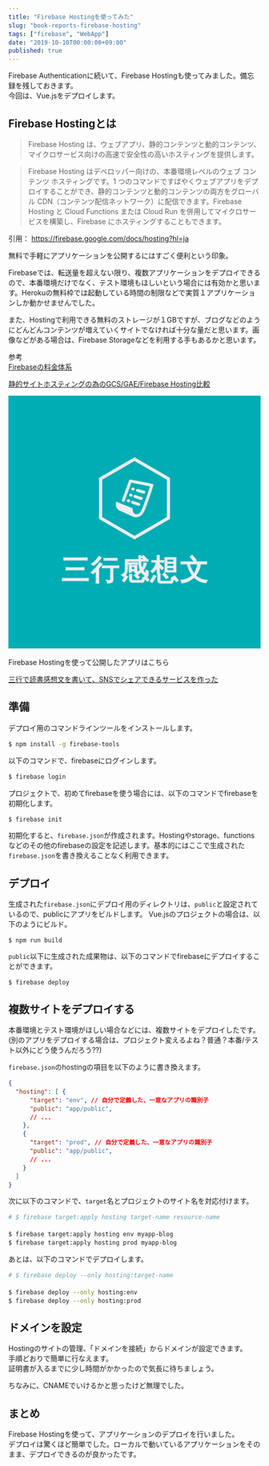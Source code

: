 ```yaml
---
title: "Firebase Hostingを使ってみた"
slug: "book-reports-firebase-hosting"
tags: ["firebase", "WebApp"]
date: "2019-10-10T00:00:00+09:00"
published: true
---
```


Firebase Authenticationに続いて、Firebase Hostingも使ってみました。備忘録を残しておきます。  
今回は、Vue.jsをデプロイします。

## Firebase Hostingとは
> Firebase Hosting は、ウェブアプリ、静的コンテンツと動的コンテンツ、マイクロサービス向けの高速で安全性の高いホスティングを提供します。

> Firebase Hosting はデベロッパー向けの、本番環境レベルのウェブ コンテンツ ホスティングです。1 つのコマンドですばやくウェブアプリをデプロイすることができ、静的コンテンツと動的コンテンツの両方をグローバル CDN（コンテンツ配信ネットワーク）に配信できます。Firebase Hosting と Cloud Functions または Cloud Run を併用してマイクロサービスを構築し、Firebase にホスティングすることもできます。

引用： https://firebase.google.com/docs/hosting?hl=ja

無料で手軽にアプリケーションを公開するにはすごく便利という印象。  

Firebaseでは、転送量を超えない限り、複数アプリケーションをデプロイできるので、本番環境だけでなく、テスト環境もほしいという場合には有効かと思います。Herokuの無料枠では起動している時間の制限などで実質１アプリケーションしか動かせませんでした。

また、Hostingで利用できる無料のストレージが１GBですが、ブログなどのようにどんどんコンテンツが増えていくサイトでなければ十分な量だと思います。画像などがある場合は、Firebase Storageなどを利用する手もあるかと思います。

参考  
[Firebaseの料金体系](https://firebase.google.com/pricing/?hl=ja)  

[静的サイトホスティングの為のGCS/GAE/Firebase Hosting比較](https://medium.com/google-cloud-jp/%E9%9D%99%E7%9A%84%E3%82%B5%E3%82%A4%E3%83%88%E3%83%9B%E3%82%B9%E3%83%86%E3%82%A3%E3%83%B3%E3%82%B0%E3%81%AE%E7%82%BA%E3%81%AEgcs-gae-firebase-hosting%E6%AF%94%E8%BC%83-e7d406609f2e)

![logo](../images/bookreports_edgwbs/logo.png)

Firebase Hostingを使って公開したアプリはこちら  

[三行で読書感想文を書いて、SNSでシェアできるサービスを作った](https://www.if-blog.site/posts/edgwbs/book_reports_review/)  


## 準備
デプロイ用のコマンドラインツールをインストールします。

```bash
$ npm install -g firebase-tools
```

以下のコマンドで、firebaseにログインします。

```bash
$ firebase login
```

プロジェクトで、初めてfirebaseを使う場合には、以下のコマンドでfirebaseを初期化します。

```bash
$ firebase init
```

初期化すると、`firebase.json`が作成されます。Hostingやstorage、functionsなどのその他のfirebaseの設定を記述します。基本的にはここで生成された`firebase.json`を書き換えることなく利用できます。

## デプロイ
生成された`firebase.json`にデプロイ用のディレクトリは、`public`と設定されているので、publicにアプリをビルドします。
Vue.jsのプロジェクトの場合は、以下のようにビルド。

```
$ npm run build
```

`public`以下に生成された成果物は、以下のコマンドでfirebaseにデプロイすることができます。

```
$ firebase deploy
```

## 複数サイトをデプロイする
本番環境とテスト環境がほしい場合などには、複数サイトをデプロイしたです。  
(別のアプリをデプロイする場合は、プロジェクト変えるよね？普通？本番/テスト以外にどう使うんだろう??)   

`firebase.json`のhostingの項目を以下のように書き換えます。  

```json
{
  "hosting": [ {
      "target": "env", // 自分で定義した、一意なアプリの識別子
      "public": "app/public",
      // ...
    },
    {
      "target": "prod", // 自分で定義した、一意なアプリの識別子
      "public": "app/public",
      // ...
    }
  ]
}
```

次に以下のコマンドで、`target`名とプロジェクトのサイト名を対応付けます。

```bash
# $ firebase target:apply hosting target-name resource-name

$ firebase target:apply hosting env myapp-blog
$ firebase target:apply hosting prod myapp-blog
```

あとは、以下のコマンドでデプロイします。  

```bash
# $ firebase deploy --only hosting:target-name

$ firebase deploy --only hosting:env
$ firebase deploy --only hosting:prod
```

## ドメインを設定
Hostingのサイトの管理、「ドメインを接続」からドメインが設定できます。  
手順どおりで簡単に行なえます。  
証明書が入るまでに少し時間がかかったので気長に待ちましょう。  

ちなみに、CNAMEでいけるかと思ったけど無理でした。  

## まとめ
Firebase Hostingを使って、アプリケーションのデプロイを行いました。  
デプロイは驚くほど簡単でした。ローカルで動いているアプリケーションをそのまま、デプロイできるのが良かったです。  
